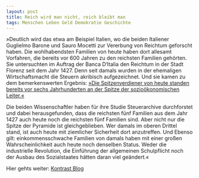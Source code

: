 ```yaml
---
layout: post
title: Reich wird man nicht, reich bleibt man
tags: Menschen Leben Geld Demokratie Geschichte
---
```

»Deutlich wird das etwa am Beispiel Italien, wo die beiden Italiener Guglielmo Barone und Sauro Mocetti zur Vererbung von Reichtum geforscht haben. Die wohlhabendsten Familien von heute haben dort allesamt Vorfahren, die bereits vor 600 Jahren zu den reichsten Familien gehörten. Sie untersuchten im Auftrag der Banca D‘Italia den Reichtum in der Stadt Florenz seit dem Jahr 1427.  Denn seit damals wurden in der ehemaligen Wirtschaftsmacht die Steuern akribisch aufgezeichnet. Und sie kamen zu dem bemerkenswerten Ergebnis: [ »Die Spitzenverdiener von heute standen bereits vor sechs Jahrhunderten an der Spitze der sozioökonomischen Leiter.« ](http://www.vox.com/2016/5/18/11691818/barone-mocetti-florence)

Die beiden Wissenschaftler haben für ihre Studie Steuerarchive durchforstet und dabei herausgefunden, dass die reichsten fünf Familien aus dem Jahr 1427 auch heute noch die reichsten fünf Familien sind. Aber nicht nur die Spitze der Pyramide ist gleichgeblieben. Wer damals im oberen Drittel stand, ist auch heute mit ziemlicher Sicherheit dort anzutreffen.
Und Ebenso gilt: einkommensschwache Familien von damals haben mit einer großen Wahrscheinlichkeit auch heute noch denselben Status. Weder die industrielle Revolution, die Einführung der allgemeinen Schulpflicht noch der Ausbau des Sozialstaates hätten daran viel geändert.«

Hier gehts weiter:
[Kontrast Blog](https://kontrast-blog.at/reich-wird-man-nicht-reich-bleibt-man/)
